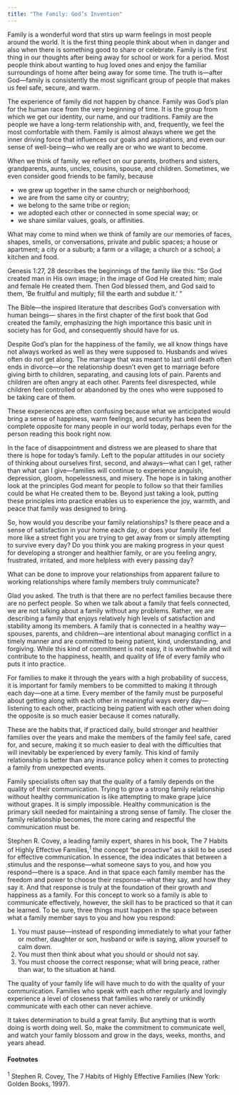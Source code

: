 ```yaml
---
title: "The Family: God’s Invention"
---
```


Family is a wonderful word that stirs up warm feelings in most people around the world. It is the first thing people think about when in danger and also when there is something good to share or celebrate. Family is the first thing in our thoughts after being away for school or work for a period. Most people think about wanting to hug loved ones and enjoy the familiar surroundings of home after being away for some time. The truth is—after God—family is consistently the most significant group of people that makes us feel safe, secure, and warm.

The experience of family did not happen by chance. Family was God’s plan for the human race from the very beginning of time. It is the group from which we get our identity, our name, and our traditions. Family are the people we have a long-term relationship with, and, frequently, we feel the most comfortable with them. Family is almost always where we get the inner driving force that influences our goals and aspirations, and even our sense of well-being—who we really are or who we want to become.

When we think of family, we reflect on our parents, brothers and sisters, grandparents, aunts, uncles, cousins, spouse, and children. Sometimes, we even consider good friends to be family, because

- we grew up together in the same church or neighborhood;
- we are from the same city or country;
- we belong to the same tribe or region;
- we adopted each other or connected in some special way; or
- we share similar values, goals, or affinities.

What may come to mind when we think of family are our memories of faces, shapes, smells, or conversations, private and public spaces; a house or apartment; a city or a suburb; a farm or a village; a church or a school; a kitchen and food.

Genesis 1:27, 28 describes the beginnings of the family like this: “So God created man in His own image; in the image of God He created him; male and female He created them. Then God blessed them, and God said to them, ‘Be fruitful and multiply; fill the earth and subdue it.’ ”

The Bible—the inspired literature that describes God’s conversation with human beings— shares in the first chapter of the first book that God created the family, emphasizing the high importance this basic unit in society has for God, and consequently should have for us.

Despite God’s plan for the happiness of the family, we all know things have not always worked as well as they were supposed to. Husbands and wives often do not get along. The marriage that was meant to last until death often ends in divorce—or the relationship doesn’t even get to marriage before giving birth to children, separating, and causing lots of pain. Parents and children are often angry at each other. Parents feel disrespected, while children feel controlled or abandoned by the ones who were supposed to be taking care of them.

These experiences are often confusing because what we anticipated would bring a sense of happiness, warm feelings, and security has been the complete opposite for many people in our world today, perhaps even for the person reading this book right now.

In the face of disappointment and distress we are pleased to share that there is hope for today’s family. Left to the popular attitudes in our society of thinking about ourselves first, second, and always—what can I get, rather than what can I give—families will continue to experience anguish, depression, gloom, hopelessness, and misery. The hope is in taking another look at the principles God meant for people to follow so that their families could be what He created them to be. Beyond just taking a look, putting these principles into practice enables us to experience the joy, warmth, and peace that family was designed to bring.

So, how would you describe your family relationships? Is there peace and a sense of satisfaction in your home each day, or does your family life feel more like a street fight you are trying to get away from or simply attempting to survive every day? Do you think you are making progress in your quest for developing a stronger and healthier family, or are you feeling angry, frustrated, irritated, and more helpless with every passing day?

What can be done to improve your relationships from apparent failure to working relationships where family members truly communicate?

Glad you asked. The truth is that there are no perfect families because there are no perfect people. So when we talk about a family that feels connected, we are not talking about a family without any problems. Rather, we are describing a family that enjoys relatively high levels of satisfaction and stability among its members. A family that is connected in a healthy way—spouses, parents, and children—are intentional about managing conflict in a timely manner and are committed to being patient, kind, understanding, and forgiving. While this kind of commitment is not easy, it is worthwhile and will contribute to the happiness, health, and quality of life of every family who puts it into practice.

For families to make it through the years with a high probability of success, it is important for family members to be committed to making it through each day—one at a time. Every member of the family must be purposeful about getting along with each other in meaningful ways every day—listening to each other, practicing being patient with each other when doing the opposite is so much easier because it comes naturally.

These are the habits that, if practiced daily, build stronger and healthier families over the years and make the members of the family feel safe, cared for, and secure, making it so much easier to deal with the difficulties that will inevitably be experienced by every family. This kind of family relationship is better than any insurance policy when it comes to protecting a family from unexpected events.

Family specialists often say that the quality of a family depends on the quality of their communication. Trying to grow a strong family relationship without healthy communication is like attempting to make grape juice without grapes. It is simply impossible. Healthy communication is the primary skill needed for maintaining a strong sense of family. The closer the family relationship becomes, the more caring and respectful the communication must be.

Stephen R. Covey, a leading family expert, shares in his book, The 7 Habits of Highly Effective Families,<sup>1</sup> the concept “be proactive” as a skill to be used for effective communication. In essence, the idea indicates that between a stimulus and the response—what someone says to you, and how you respond—there is a space. And in that space each family member has the freedom and power to choose their response—what they say, and how they say it. And that response is truly at the foundation of their growth and happiness as a family. For this concept to work so a family is able to communicate effectively, however, the skill has to be practiced so that it can be learned. To be sure, three things must happen in the space between what a family member says to you and how you respond:

1. You must pause—instead of responding immediately to what your father or mother, daughter or son, husband or wife is saying, allow yourself to calm down.
2. You must then think about what you should or should not say.
3. You must choose the correct response; what will bring peace, rather than war, to the situation at hand.

The quality of your family life will have much to do with the quality of your communication. Families who speak with each other regularly and lovingly experience a level of closeness that families who rarely or unkindly communicate with each other can never achieve.

It takes determination to build a great family. But anything that is worth doing is worth doing well. So, make the commitment to communicate well, and watch your family blossom and grow in the days, weeks, months, and years ahead.

#### Footnotes

<sup>1</sup> Stephen R. Covey, The 7 Habits of Highly Effective Families (New York: Golden Books, 1997).